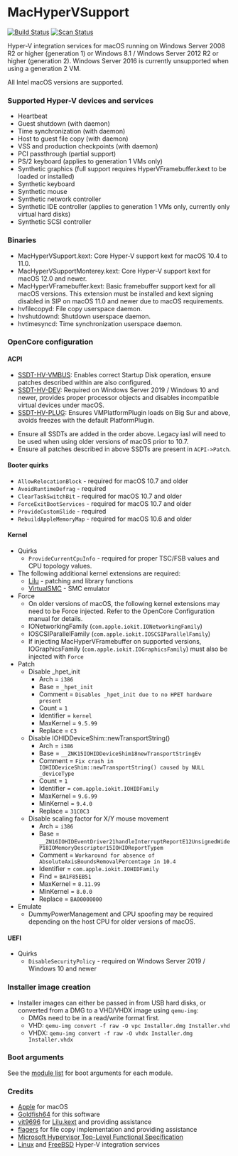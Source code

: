 MacHyperVSupport
================

[![Build Status](https://github.com/acidanthera/MacHyperVSupport/actions/workflows/main.yml/badge.svg?branch=master)](https://github.com/acidanthera/MacHyperVSupport/actions) [![Scan Status](https://scan.coverity.com/projects/23212/badge.svg?flat=1)](https://scan.coverity.com/projects/23212)

Hyper-V integration services for macOS running on Windows Server 2008 R2 or higher (generation 1) or Windows 8.1 / Windows Server 2012 R2 or higher (generation 2). Windows Server 2016 is currently unsupported when using a generation 2 VM.

All Intel macOS versions are supported.

### Supported Hyper-V devices and services
- Heartbeat
- Guest shutdown (with daemon)
- Time synchronization (with daemon)
- Host to guest file copy (with daemon)
- VSS and production checkpoints (with daemon)
- PCI passthrough (partial support)
- PS/2 keyboard (applies to generation 1 VMs only)
- Synthetic graphics (full support requires HyperVFramebuffer.kext to be loaded or installed)
- Synthetic keyboard
- Synthetic mouse
- Synthetic network controller
- Synthetic IDE controller (applies to generation 1 VMs only, currently only virtual hard disks)
- Synthetic SCSI controller

### Binaries
- MacHyperVSupport.kext: Core Hyper-V support kext for macOS 10.4 to 11.0.
- MacHyperVSupportMonterey.kext: Core Hyper-V support kext for macOS 12.0 and newer.
- MacHyperVFramebuffer.kext: Basic framebuffer support kext for all macOS versions. This extension must be installed and kext signing disabled in SIP on macOS 11.0 and newer due to macOS requirements.
- hvfilecopyd: File copy userspace daemon.
- hvshutdownd: Shutdown userspace daemon.
- hvtimesyncd: Time synchronization userspace daemon.

### OpenCore configuration
#### ACPI
- [SSDT-HV-VMBUS](https://github.com/acidanthera/OpenCorePkg/blob/master/Docs/AcpiSamples/Source/SSDT-HV-VMBUS.dsl): Enables correct Startup Disk operation, ensure patches described within are also configured.
- [SSDT-HV-DEV](https://github.com/acidanthera/OpenCorePkg/blob/master/Docs/AcpiSamples/Source/SSDT-HV-DEV.dsl): Required on Windows Server 2019 / Windows 10 and newer, provides proper processor objects and disables incompatible virtual devices under macOS.
- [SSDT-HV-PLUG](https://github.com/acidanthera/OpenCorePkg/blob/master/Docs/AcpiSamples/Source/SSDT-HV-PLUG.dsl): Ensures VMPlatformPlugin loads on Big Sur and above, avoids freezes with the default PlatformPlugin.
* Ensure all SSDTs are added in the order above. Legacy iasl will need to be used when using older versions of macOS prior to 10.7.
* Ensure all patches described in above SSDTs are present in `ACPI->Patch`.

#### Booter quirks
- `AllowRelocationBlock` - required for macOS 10.7 and older
- `AvoidRuntimeDefrag` - required
- `ClearTaskSwitchBit` - required for macOS 10.7 and older
- `ForceExitBootServices` - required for macOS 10.7 and older
- `ProvideCustomSlide` - required
- `RebuildAppleMemoryMap` - required for macOS 10.6 and older

#### Kernel
- Quirks
  - `ProvideCurrentCpuInfo` - required for proper TSC/FSB values and CPU topology values.
- The following additional kernel extensions are required:
  - [Lilu](https://github.com/acidanthera/Lilu) - patching and library functions
  - [VirtualSMC](https://github.com/acidanthera/VirtualSMC) - SMC emulator
- Force
  - On older versions of macOS, the following kernel extensions may need to be Force injected. Refer to the OpenCore Configuration manual for details.
  - IONetworkingFamily (`com.apple.iokit.IONetworkingFamily`)
  - IOSCSIParallelFamily (`com.apple.iokit.IOSCSIParallelFamily`)
  - If injecting MacHyperVFramebuffer on supported versions, IOGraphicsFamily (`com.apple.iokit.IOGraphicsFamily`) must also be injected with `Force`
- Patch
  - Disable _hpet_init
    - Arch = `i386`
    - Base = `_hpet_init`
    - Comment = `Disables _hpet_init due to no HPET hardware present`
    - Count = `1`
    - Identifier = `kernel`
    - MaxKernel = `9.5.99`
    - Replace = `C3`
  - Disable IOHIDDeviceShim::newTransportString()
    - Arch = `i386`
    - Base = `__ZNK15IOHIDDeviceShim18newTransportStringEv`
    - Comment = `Fix crash in IOHIDDeviceShim::newTransportString() caused by NULL _deviceType`
    - Count = `1`
    - Identifier = `com.apple.iokit.IOHIDFamily`
    - MaxKernel = `9.6.99`
    - MinKernel = `9.4.0`
    - Replace = `31C0C3`
  - Disable scaling factor for X/Y mouse movement
    - Arch = `i386`
    - Base = `__ZN16IOHIDEventDriver21handleInterruptReportE12UnsignedWideP18IOMemoryDescriptor15IOHIDReportTypem`
    - Comment = `Workaround for absence of AbsoluteAxisBoundsRemovalPercentage in 10.4`
    - Identifier = `com.apple.iokit.IOHIDFamily`
    - Find = `BA1F85EB51`
    - MaxKernel = `8.11.99`
    - MinKernel = `8.0.0`
    - Replace = `BA00000000`
- Emulate
  - DummyPowerManagement and CPU spoofing may be required depending on the host CPU for older versions of macOS.

#### UEFI
- Quirks
  - `DisableSecurityPolicy` - required on Windows Server 2019 / Windows 10 and newer

### Installer image creation
- Installer images can either be passed in from USB hard disks, or converted from a DMG to a VHD/VHDX image using `qemu-img`:
  - DMGs need to be in a read/write format first.
  - VHD: `qemu-img convert -f raw -O vpc Installer.dmg Installer.vhd`
  - VHDX: `qemu-img convert -f raw -O vhdx Installer.dmg Installer.vhdx`

### Boot arguments
See the [module list](Docs/modules.md) for boot arguments for each module.

### Credits
- [Apple](https://www.apple.com) for macOS
- [Goldfish64](https://github.com/Goldfish64) for this software
- [vit9696](https://github.com/vit9696) for [Lilu.kext](https://github.com/acidanthera/Lilu) and providing assistance
- [flagers](https://github.com/flagersgit) for file copy implementation and providing assistance
- [Microsoft Hypervisor Top-Level Functional Specification](https://learn.microsoft.com/en-us/virtualization/hyper-v-on-windows/reference/tlfs)
- [Linux](https://github.com/torvalds/linux/tree/master/drivers/hv) and [FreeBSD](https://github.com/freebsd/freebsd-src/tree/main/sys/dev/hyperv) Hyper-V integration services
